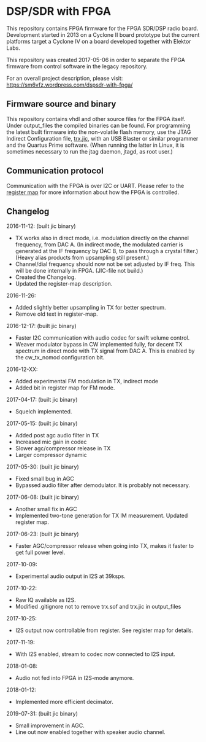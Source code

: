 # DSP/SDR with FPGA

This repository contains FPGA firmware for the FPGA SDR/DSP radio board.
Development started in 2013 on a Cyclone II board prototype but the current platforms target a Cyclone IV on a board developed together with Elektor Labs.

This repository was created 2017-05-06 in order to separate the FPGA firmware from control software in the legacy repository.

For an overall project description, please visit: https://sm6vfz.wordpress.com/dspsdr-with-fpga/

## Firmware source and binary

This repository contains vhdl and other source files for the FPGA itself. Under output_files the compiled binaries can be found. For programming the latest built firmware into the non-volatile flash memory, use the JTAG Indirect Configuration file, [trx.jic](fpga/output_files/trx.jic), with an USB Blaster or similar programmer and the Quartus Prime software. (When running the latter in Linux, it is sometimes necessary to run the jtag daemon, jtagd, as root user.) 

## Communication protocol

Communication with the FPGA is over I2C or UART.
Please refer to the [register map](/docs/register-map.org) for more information about how the FPGA is controlled.

## Changelog

2016-11-12: (built jic binary)  
* TX works also in direct mode, i.e. modulation directly on the channel frequency, from DAC A. (In indirect mode, the modulated carrier is generated at the IF frequency by DAC B, to pass through a crystal filter.)  
(Heavy alias products from upsampling still present.)  
* Channel/dial frequency should now not be set adjusted by IF freq. This will be done internally in FPGA. (JIC-file not build.)
* Created the Changelog.  
* Updated the register-map description.  
	
2016-11-26:  
* Added slightly better upsampling in TX for better spectrum.  
* Remove old text in register-map.  

2016-12-17: (built jic binary)  
* Faster I2C communication with audio codec for swift volume control.
* Weaver modulator bypass in CW implemented fully, for decent TX spectrum in direct mode with TX signal from DAC A. This is enabled by the cw_tx_nomod configuration bit.

2016-12-XX:  
* Added experimental FM modulation in TX, indirect mode
* Added bit in register map for FM mode.

2017-04-17: (built jic binary)  
* Squelch implemented.

2017-05-15: (built jic binary)  
* Added post agc audio filter in TX
* Increased mic gain in codec
* Slower agc/compressor release in TX
* Larger compressor dynamic

2017-05-30: (built jic binary)  
* Fixed small bug in AGC
* Bypassed audio filter after demodulator. It is probably not necessary.

2017-06-08: (built jic binary)  
* Another small fix in AGC
* Implemented two-tone generation for TX IM measurement. Updated register map.

2017-06-23: (built jic binary)  
* Faster AGC/compressor release when going into TX, makes it faster to get full power level.

2017-10-09:  
* Experimental audio output in I2S at 39ksps.

2017-10-22:  
* Raw IQ available as I2S.
* Modified .gitignore not to remove trx.sof and trx.jic in output_files

2017-10-25:  
* I2S output now controllable from register. See register map for details.
	
2017-11-19:  
* With I2S enabled, stream to codec now connected to I2S input.
	
2018-01-08:  
* Audio not fed into FPGA in I2S-mode anymore.
  
2018-01-12:  
* Implemented more efficient decimator.  
  
2019-07-31:  (built jic binary)
* Small improvement in AGC.  
* Line out now enabled together with speaker audio channel.  
  


